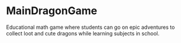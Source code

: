 # MainDragonGame
Educational math game where students can go on epic adventures to collect loot and cute dragons while learning subjects in school.
